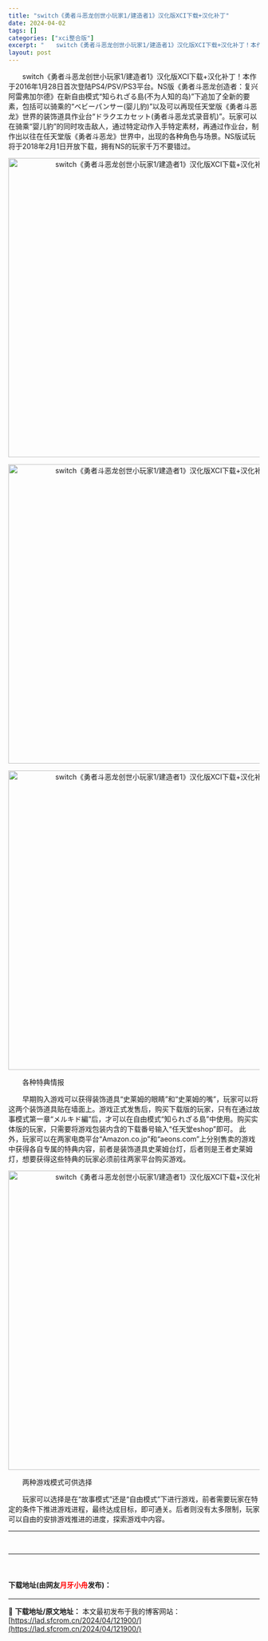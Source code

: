 ```yaml
---
title: "switch《勇者斗恶龙创世小玩家1/建造者1》汉化版XCI下载+汉化补丁"
date: 2024-04-02
tags: []
categories: ["xci整合版"]
excerpt: "　　switch《勇者斗恶龙创世小玩家1/建造者1》汉化版XCI下载+汉化补丁！本作于2016年1月28日首次登陆PS4/PSV/PS3平台。NS版《勇者斗恶龙创造者：复兴阿雷弗加尔德》在新自由模式&ldquo;知られざる島(不为人知的岛)&rdquo;下追加了全新的要素，包括可以骑乘的&amp;ldquo&hellip;"
layout: post
---
```


 <p>　　switch《勇者斗恶龙创世小玩家1/建造者1》汉化版XCI下载+汉化补丁！本作于2016年1月28日首次登陆PS4/PSV/PS3平台。NS版《勇者斗恶龙创造者：复兴阿雷弗加尔德》在新自由模式&ldquo;知られざる島(不为人知的岛)&rdquo;下追加了全新的要素，包括可以骑乘的&ldquo;ベビーパンサー(婴儿豹)&rdquo;以及可以再现任天堂版《勇者斗恶龙》世界的装饰道具作业台&ldquo;ドラクエカセット(勇者斗恶龙式录音机)&rdquo;。玩家可以在骑乘&ldquo;婴儿豹&rdquo;的同时攻击敌人，通过特定动作入手特定素材，再通过作业台，制作出以往在任天堂版《勇者斗恶龙》世界中，出现的各种角色与场景。NS版试玩将于2018年2月1日开放下载，拥有NS的玩家千万不要错过。</p> <p align="center"><img align="" border="0" src="https://lad.sfcrom.cn/wp-content/uploads/2024/04/20240402_660bdf849af9d.jpg" width="600" alt="switch《勇者斗恶龙创世小玩家1/建造者1》汉化版XCI下载+汉化补丁" /></p> <p align="center"><img align="" border="0" src="https://lad.sfcrom.cn/wp-content/uploads/2024/04/20240402_660bdf84c9c1a.jpg" width="600" alt="switch《勇者斗恶龙创世小玩家1/建造者1》汉化版XCI下载+汉化补丁" /></p> <p align="center"><img align="" border="0" src="https://lad.sfcrom.cn/wp-content/uploads/2024/04/20240402_660bdf850096d.jpg" width="600" alt="switch《勇者斗恶龙创世小玩家1/建造者1》汉化版XCI下载+汉化补丁" /></p> <p>　　各种特典情报</p> <p>　　早期购入游戏可以获得装饰道具&ldquo;史莱姆的眼睛&rdquo;和&ldquo;史莱姆的嘴&rdquo;，玩家可以将这两个装饰道具贴在墙面上。游戏正式发售后，购买下载版的玩家，只有在通过故事模式第一章&ldquo;メルキド編&rdquo;后，才可以在自由模式&ldquo;知られざる島&rdquo;中使用。购买实体版的玩家，只需要将游戏包装内含的下载番号输入&ldquo;任天堂eshop&rdquo;即可。 此外，玩家可以在两家电商平台&ldquo;Amazon.co.jp&rdquo;和&ldquo;aeons.com&rdquo;上分别售卖的游戏中获得各自专属的特典内容，前者是装饰道具史莱姆台灯，后者则是王者史莱姆灯，想要获得这些特典的玩家必须前往两家平台购买游戏。</p> <p align="center"><img align="" border="0" src="https://lad.sfcrom.cn/wp-content/uploads/2024/04/20240402_660bdf851d2bf.jpg" width="600" alt="switch《勇者斗恶龙创世小玩家1/建造者1》汉化版XCI下载+汉化补丁" /></p> <p>　　两种游戏模式可供选择</p> <p>　　玩家可以选择是在&ldquo;故事模式&rdquo;还是&ldquo;自由模式&rdquo;下进行游戏，前者需要玩家在特定的条件下推进游戏进程，最终达成目标，即可通关。后者则没有太多限制，玩家可以自由的安排游戏推进的进度，探索游戏中内容。</p> <hr /> <p>&nbsp;</p> <hr /> <p>&nbsp;</p> <p><h4>下载地址(由网友<font color="red">月牙小舟</font>发布)：</h4></p> 

---
📖 **下载地址/原文地址：** 本文最初发布于我的博客网站：[https://lad.sfcrom.cn/2024/04/121900/](https://lad.sfcrom.cn/2024/04/121900/)
